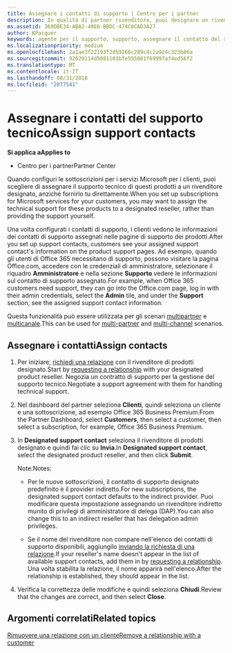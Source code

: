 ```yaml
---
title: Assegnare i contatti di supporto | Centro per i partner
description: In qualità di partner rivenditore, puoi designare un rivenditore come contatto di supporto.
ms.assetid: 369DBE34-ABA2-40E6-BBDC-474C0CAD3A27
author: KPacquer
keywords: agente per il supporto, supporto, assegnare il contatto del supporto tecnico, contatto del supporto tecnico designato
ms.localizationpriority: medium
ms.openlocfilehash: 2a1ae3f22193f2d59266c289c4c2a924c323b86a
ms.sourcegitcommit: 92629114d5081103bfe555081f69997af4ed56f2
ms.translationtype: MT
ms.contentlocale: it-IT
ms.lasthandoff: 08/31/2018
ms.locfileid: "2877541"
---
```

# <a name="assign-support-contacts"></a><span data-ttu-id="f7332-104">Assegnare i contatti del supporto tecnico</span><span class="sxs-lookup"><span data-stu-id="f7332-104">Assign support contacts</span></span>

**<span data-ttu-id="f7332-105">Si applica a</span><span class="sxs-lookup"><span data-stu-id="f7332-105">Applies to</span></span>**

-  <span data-ttu-id="f7332-106">Centro per i partner</span><span class="sxs-lookup"><span data-stu-id="f7332-106">Partner Center</span></span>

<span data-ttu-id="f7332-107">Quando configuri le sottoscrizioni per i servizi Microsoft per i clienti, puoi scegliere di assegnare il supporto tecnico di questi prodotti a un rivenditore designato, anziché fornirlo tu direttamente.</span><span class="sxs-lookup"><span data-stu-id="f7332-107">When you set up subscriptions for Microsoft services for your customers, you may want to assign the technical support for these products to a designated reseller, rather than providing the support yourself.</span></span>

<span data-ttu-id="f7332-108">Una volta configurati i contatti di supporto, i clienti vedono le informazioni dei contatti di supporto assegnati nelle pagine di supporto dei prodotti.</span><span class="sxs-lookup"><span data-stu-id="f7332-108">After you set up support contacts, customers see your assigned support contact's information on the product support pages.</span></span> <span data-ttu-id="f7332-109">Ad esempio, quando gli utenti di Office 365 necessitano di supporto, possono visitare la pagina Office.com, accedere con le credenziali di amministratore, selezionare il riquadro **Amministratore** e nella sezione **Supporto** vedere le informazioni sul contatto di supporto assegnato.</span><span class="sxs-lookup"><span data-stu-id="f7332-109">For example, when Office 365 customers need support, they can go into the Office.com page, log in with their admin credentials, select the **Admin** tile, and under the **Support** section, see the assigned support contact information.</span></span>

<span data-ttu-id="f7332-110">Questa funzionalità può essere utilizzata per gli scenari [multipartner](multipartner.md) e [multicanale](multichannel.md).</span><span class="sxs-lookup"><span data-stu-id="f7332-110">This can be used for [multi-partner](multipartner.md) and [multi-channel](multichannel.md) scenarios.</span></span> 

<a href="" id="assigncontacts"></a>
## <a name="assign-contacts"></a><span data-ttu-id="f7332-111">Assegnare i contatti</span><span class="sxs-lookup"><span data-stu-id="f7332-111">Assign contacts</span></span>

1.  <span data-ttu-id="f7332-112">Per iniziare, [richiedi una relazione](request-a-relationship-with-a-customer.md) con il rivenditore di prodotti designato.</span><span class="sxs-lookup"><span data-stu-id="f7332-112">Start by [requesting a relationship](request-a-relationship-with-a-customer.md) with your designated product reseller.</span></span> <span data-ttu-id="f7332-113">Negozia un contratto di supporto per la gestione del supporto tecnico.</span><span class="sxs-lookup"><span data-stu-id="f7332-113">Negotiate a support agreement with them for handling technical support.</span></span>

2.  <span data-ttu-id="f7332-114">Nel dashboard del partner seleziona **Clienti**, quindi seleziona un cliente e una sottoscrizione, ad esempio Office 365 Business Premium.</span><span class="sxs-lookup"><span data-stu-id="f7332-114">From the Partner Dashboard, select **Customers**, then select a customer, then select a subscription, for example, Office 365 Business Premium.</span></span>

3.  <span data-ttu-id="f7332-115">In **Designated support contact** seleziona il rivenditore di prodotti designato e quindi fai clic su **Invia**.</span><span class="sxs-lookup"><span data-stu-id="f7332-115">In  **Designated support contact**, select the designated product reseller, and then click **Submit**.</span></span> 

    <span data-ttu-id="f7332-116">Note:</span><span class="sxs-lookup"><span data-stu-id="f7332-116">Notes:</span></span> 
    
    *  <span data-ttu-id="f7332-117">Per le nuove sottoscrizioni, il contatto di supporto designato predefinito è il provider indiretto.</span><span class="sxs-lookup"><span data-stu-id="f7332-117">For new subscriptions, the designated support contact defaults to the indirect provider.</span></span> <span data-ttu-id="f7332-118">Puoi modificare questa impostazione assegnando un rivenditore indiretto munito di privilegi di amministratore di delega (DAP).</span><span class="sxs-lookup"><span data-stu-id="f7332-118">You can also change this to an indirect reseller that has delegation admin privileges.</span></span>
    
    *  <span data-ttu-id="f7332-119">Se il nome del rivenditore non compare nell'elenco dei contatti di supporto disponibili, aggiungilo [inviando la richiesta di una relazione](request-a-relationship-with-a-customer.md).</span><span class="sxs-lookup"><span data-stu-id="f7332-119">If your reseller's name doesn't appear in the list of available support contacts, add them in by [requesting a relationship](request-a-relationship-with-a-customer.md).</span></span> <span data-ttu-id="f7332-120">Una volta stabilita la relazione, il nome apparirà nell'elenco.</span><span class="sxs-lookup"><span data-stu-id="f7332-120">After the relationship is established, they should appear in the list.</span></span>  

4.  <span data-ttu-id="f7332-121">Verifica la correttezza delle modifiche e quindi seleziona **Chiudi**.</span><span class="sxs-lookup"><span data-stu-id="f7332-121">Review that the changes are correct, and then select **Close**.</span></span>

## <a name="related-topics"></a><span data-ttu-id="f7332-122">Argomenti correlati</span><span class="sxs-lookup"><span data-stu-id="f7332-122">Related topics</span></span>

[<span data-ttu-id="f7332-123">Rimuovere una relazione con un cliente</span><span class="sxs-lookup"><span data-stu-id="f7332-123">Remove a relationship with a customer</span></span>](remove-a-relationship.md)